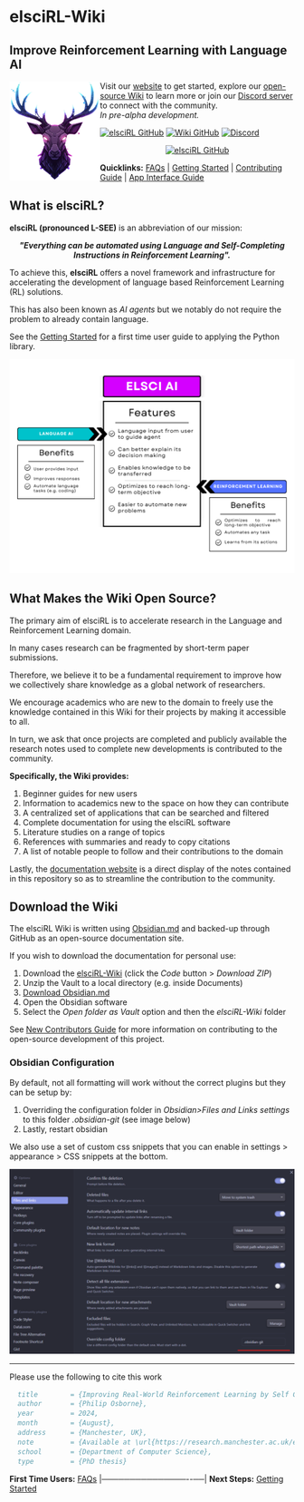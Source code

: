 # elsciRL-Wiki
## Improve Reinforcement Learning with Language AI

<a href="https://elsci.org"><img src="https://raw.githubusercontent.com/pdfosborne/elsciRL-Wiki/refs/heads/main/Resources/images/elsciRL_logo_stag_transparent_cropped_fix.png" align="left" height="175" width="160" ></a>

<div align="left">

Visit our <a href="https://elsci.org">website</a> to get started, explore our <a href="https://github.com/pdfosborne/elsciRL-Wiki">open-source Wiki</a> to learn more or join our <a href="https://discord.gg/GgaqcrYCxt">Discord server</a> to connect with the community.
<br>
<i>In pre-alpha development.</i>
 <p> </p>
</div>

<div align="left">

<a href="https://github.com/pdfosborne/elsciRL">![elsciRL GitHub](https://img.shields.io/github/stars/pdfosborne/elsciRL?style=for-the-badge&logo=github&label=elsciRL&link=https%3A%2F%2Fgithub.com%2Fpdfosborne%2FelsciRL)</a> <a href="https://github.com/pdfosborne/elsciRL-Wiki">![Wiki GitHub](https://img.shields.io/github/stars/pdfosborne/elsciRL-Wiki?style=for-the-badge&logo=github&label=elsciRL-Wiki&link=https%3A%2F%2Fgithub.com%2Fpdfosborne%2FelsciRL-Wiki)</a> <a href="https://discord.gg/GgaqcrYCxt">![Discord](https://img.shields.io/discord/1310579689315893248?style=for-the-badge&logo=discord&label=Discord&link=https%3A%2F%2Fdiscord.com%2Fchannels%2F1184202186469683200%2F1184202186998173878)</a> 
</div>

<div align="center">

<a href="https://github.com/pdfosborne/elsciRL">![elsciRL GitHub](https://img.shields.io/github/sponsors/pdfosborne?style=for-the-badge&logo=githubsponsors&logoColor=%23EA4AAA&labelColor=%23FFFFFF&color=%23EA4AAA)</a>  
</div>


**Quicklinks:**  [FAQs](<./FAQs.md>) | [Getting Started](<./Documentation/I - Introduction/1 - Getting Started.md>) | [Contributing Guide](<./Become a Contributor.md>) | [App Interface Guide](<./App Interface Guide.md>)



## What is elsciRL?

**elsciRL (pronounced L-SEE)** is an abbreviation of our mission: 

<div align="center">
 <b><i>"Everything can be automated using Language and Self-Completing Instructions in Reinforcement Learning".</i></b>
</div>

To achieve this, **elsciRL** offers a novel framework and infrastructure for accelerating the development of language based Reinforcement Learning (RL) solutions.

This has also been known as *AI agents* but we notably do not require the problem to already contain language.

See the [Getting Started](<./Documentation/I - Introduction/1 - Getting Started.md>) for a first time user guide to applying the Python library. 

<img src="https://github.com/pdfosborne/elsciRL-Wiki/raw/main/Resources/images/elsciRL-key-benefits-alt3-transparent.png?raw=true" />

## What Makes the Wiki Open Source? 

The primary aim of elsciRL is to accelerate research in the Language and Reinforcement Learning domain. 

In many cases research can be fragmented by short-term paper submissions. 

Therefore, we believe it to be a fundamental requirement to improve how we collectively share knowledge as a global network of researchers. 

We encourage academics who are new to the domain to freely use the knowledge contained in this Wiki for their projects by making it accessible to all. 

In turn, we ask that once projects are completed and publicly available the research notes used to complete new developments is contributed to the community. 

**Specifically, the Wiki provides:**
1. Beginner guides for new users
2. Information to academics new to the space on how they can contribute
3. A centralized set of applications that can be searched and filtered
4. Complete documentation for using the elsciRL software
5. Literature studies on a range of topics
6. References with summaries and ready to copy citations
7. A list of notable people to follow and their contributions to the domain

Lastly, the [documentation website](https://elsci.org/) is a direct display of the notes contained in this repository so as to streamline the contribution to the community.


## Download the Wiki

The elsciRL Wiki is written using [Obsidian.md](https://obsidian.md/) and backed-up through GitHub as an open-source documentation site. 

If you wish to download the documentation for personal use:

1. Download the [elsciRL-Wiki](https://github.com/pdfosborne/elsciRL-Wiki/tree/main) (click the *Code* button > *Download ZIP*)
2. Unzip the Vault to a local directory (e.g. inside Documents)
3. [Download Obsidian.md](https://obsidian.md/download)
4. Open the Obsidian software
5. Select the *Open folder as Vault* option and then the *elsciRL-Wiki* folder 

See [New Contributors Guide](<./Become a Contributor.md>) for more information on contributing to the open-source development of this project.

### Obsidian Configuration

By default, not all formatting will work without the correct plugins but they can be setup by:
1. Overriding the configuration folder in *Obsidian>Files and Links settings* to this folder *.obsidian-git* (see image below)
2. Lastly, restart obsidian

We also use a set of custom css snippets that you can enable in settings > appearance > CSS snippets at the bottom.

![osbsidian\_settings](https://raw.githubusercontent.com/pdfosborne/elsciRL-Wiki/refs/heads/main/Documentation/0%20-%20Prerequisites/attachments/Obsidian%20settings.png)

--- 

Please use the following to cite this work

```bibtex
  title        = {Improving Real-World Reinforcement Learning by Self Completing Human Instructions on Rule Defined Language},  
  author       = {Philip Osborne},  
  year         = 2024,  
  month        = {August},  
  address      = {Manchester, UK},  
  note         = {Available at \url{https://research.manchester.ac.uk/en/studentTheses/improving-real-world-reinforcement-learning-by-self-completing-hu}},  
  school       = {Department of Computer Science},  
  type         = {PhD thesis}
```

**First Time Users:** [FAQs](<./FAQs.md>) |───────────────--──| **Next Steps:** [Getting Started](<./Documentation/I - Introduction/1 - Getting Started.md>)
